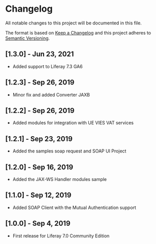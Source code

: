# Changelog
All notable changes to this project will be documented in this file.

The format is based on [Keep a Changelog](http://keepachangelog.com/en/1.0.0/)
and this project adheres to [Semantic Versioning](http://semver.org/spec/v2.0.0.html).

## [1.3.0] - Jun 23, 2021
-  Added support to Liferay 7.3 GA6
   
## [1.2.3] - Sep 26, 2019
- Minor fix and added Converter JAXB

## [1.2.2] - Sep 26, 2019
- Added modules for integration with UE VIES VAT services

## [1.2.1] - Sep 23, 2019
- Added the samples soap request and SOAP UI Project

## [1.2.0] - Sep 16, 2019
- Added the JAX-WS Handler modules sample

## [1.1.0] - Sep 12, 2019
- Added SOAP Client with the Mutual Authentication support

## [1.0.0] - Sep 4, 2019
- First release for Liferay 7.0 Community Edition